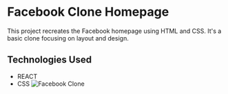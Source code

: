 # Facebook Clone Homepage
This project recreates the Facebook homepage using HTML and CSS. It's a basic clone focusing on layout and design.
## Technologies Used
- REACT
- CSS
![Facebook Clone](./src/assets/facebook-clone.jpg)
